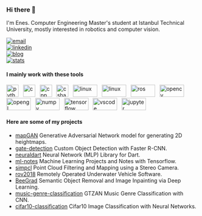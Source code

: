 ### Hi there 👋

I'm Enes. Computer Engineering Master's student at Istanbul Technical University, mostly interested in robotics and computer vision. 

[![email](https://img.shields.io/badge/mail-blue?style=flat&logo=gmail)](mailto:ensdmrg@gmail.com) <br>
[![linkedin](https://img.shields.io/badge/linkedin-red?style=flat&logo=linkedin)](https://www.linkedin.com/in/enesdemirag) <br>
[![blog](https://img.shields.io/badge/blog-yellow?style=flat&logo=medium)](https://ensdmrg.medium.com/) <br>
[![stats](https://img.shields.io/badge/stats-green?style=flat&logo=github)](https://profile-summary-for-github.com/user/enesdemirag) <br>

#### I mainly work with these tools
<img src="https://www.vectorlogo.zone/logos/python/python-icon.svg" alt="python" width="32" height="32"/> &nbsp;
<img src="https://www.svgrepo.com/show/353528/c.svg" alt="c" width="32" height="32"/> &nbsp;
<img src="https://upload.wikimedia.org/wikipedia/commons/1/18/ISO_C%2B%2B_Logo.svg" alt="cpp" width="32" height="32"/> &nbsp;
<img src="https://www.svgrepo.com/show/353622/c-sharp.svg" alt="csharp" width="32" height="32"/> &nbsp;
<img src="https://www.vectorlogo.zone/logos/linux/linux-ar21.svg" alt="linux" width="64" height="32"/> &nbsp;
<img src="https://www.vectorlogo.zone/logos/git-scm/git-scm-ar21.svg" alt="linux" width="64" height="32"/> &nbsp;
<img src="https://raw.githubusercontent.com/ros-infrastructure/artwork/master/ros_logo.svg" alt="ros" width="64" height="32"/> &nbsp;
<img src="https://symbols.getvecta.com/stencil_90/38_opencv.cf28ccfdc8.svg" alt="opencv" width="64" height="32"/> &nbsp;
<img src="https://www.khronos.org/assets/images/api_logos/opengl.svg" alt="opengl" width="64" height="32"/> &nbsp;
<img src="https://www.vectorlogo.zone/logos/numpy/numpy-ar21.svg" alt="numpy" width="64" height="32" /> &nbsp;
<img src="https://www.vectorlogo.zone/logos/tensorflow/tensorflow-ar21.svg" alt="tensorflow" width="64" height="32" /> &nbsp;
<img src="https://www.vectorlogo.zone/logos/visualstudio_code/visualstudio_code-ar21.svg" alt="vscode" width="64" height="32"/> &nbsp;
<img src="https://www.vectorlogo.zone/logos/jupyter/jupyter-ar21.svg" alt="jupyter" width="64" height="32"/>

#### Here are some of my projects
- [mapGAN](https://github.com/enesdemirag/mapGAN) Generative Adversarial Network model for generating 2D heightmaps.
- [gate-detection](https://github.com/enesdemirag/gate-detection) Custom Object Detection with Faster R-CNN.
- [neuraldart](https://github.com/enesdemirag/neuraldart) Neural Network (MLP) Library for Dart.
- [ml-notes](https://github.com/enesdemirag/ml-notes) Machine Learning Projects and Notes with Tensorflow. 
- [simpcl](https://github.com/enesdemirag/simpcl) Point Cloud Filtering and Mapping using a Stereo Camera.
- [rov2018](https://github.com/iturov/rov2018) Remotely Operated Underwater Vehicle Software.
- [BeeGrad](https://github.com/BeeGrad/semantic-object-removal) Semantic Object Removal and Image Inpainting via Deep Learning.
- [music-genre-classification](https://github.com/enesdemirag/music-genre-classification) GTZAN Music Genre Classification with CNN.
- [cifar10-classification](https://github.com/enesdemirag/cifar10-classification) Cifar10 Image Classification with Neural Networks.

